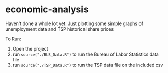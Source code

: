 # economic-analysis

Haven't done a whole lot yet. Just plotting some simple graphs of unemployment data and TSP historical share prices

To Run: 

1. Open the project
2. run `source("./BLS_Data.R")` to run the Bureau of Labor Statistics data file
3. run `source("./TSP_Data.R")` to run the TSP data file on the included csv
